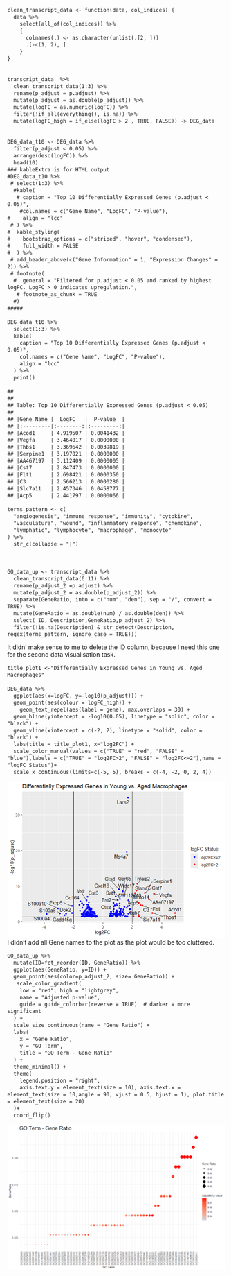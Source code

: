     clean_transcript_data <- function(data, col_indices) {
      data %>%
        select(all_of(col_indices)) %>%
        {
          colnames(.) <- as.character(unlist(.[2, ]))
          .[-c(1, 2), ]
        }
    }


    transcript_data  %>% 
      clean_transcript_data(1:3) %>%
      rename(p_adjust = p.adjust) %>%
      mutate(p_adjust = as.double(p_adjust)) %>%
      mutate(logFC = as.numeric(logFC)) %>%
      filter(!if_all(everything(), is.na)) %>%
      mutate(logFC_high = if_else(logFC > 2 , TRUE, FALSE)) -> DEG_data


    DEG_data_t10 <- DEG_data %>%
      filter(p_adjust < 0.05) %>%      
      arrange(desc(logFC)) %>%        
      head(10) 
    ### kableExtra is for HTML output
    #DEG_data_t10 %>%
     # select(1:3) %>%
      #kable(
       # caption = "Top 10 Differentially Expressed Genes (p.adjust < 0.05)",
        #col.names = c("Gene Name", "LogFC", "P-value"),
    #    align = "lcc" 
     # ) %>%
    #  kable_styling(
    #    bootstrap_options = c("striped", "hover", "condensed"),
    #    full_width = FALSE
    #  ) %>%
     # add_header_above(c("Gene Information" = 1, "Expression Changes" = 2)) %>% 
     # footnote(
      #  general = "Filtered for p.adjust < 0.05 and ranked by highest logFC. LogFC > 0 indicates upregulation.",
       # footnote_as_chunk = TRUE
      #) 
    #####

    DEG_data_t10 %>%
      select(1:3) %>%
      kable(
        caption = "Top 10 Differentially Expressed Genes (p.adjust < 0.05)",
        col.names = c("Gene Name", "LogFC", "P-value"),
        align = "lcc"
      ) %>%
      print()

    ## 
    ## 
    ## Table: Top 10 Differentially Expressed Genes (p.adjust < 0.05)
    ## 
    ## |Gene Name |  LogFC   |  P-value  |
    ## |:---------|:--------:|:---------:|
    ## |Acod1     | 4.919507 | 0.0041432 |
    ## |Vegfa     | 3.464017 | 0.0000000 |
    ## |Thbs1     | 3.369642 | 0.0039819 |
    ## |Serpine1  | 3.197021 | 0.0000000 |
    ## |AA467197  | 3.112409 | 0.0000005 |
    ## |Cst7      | 2.847473 | 0.0000000 |
    ## |Flt1      | 2.698421 | 0.0000350 |
    ## |C3        | 2.566213 | 0.0000280 |
    ## |Slc7a11   | 2.457346 | 0.0458777 |
    ## |Acp5      | 2.441797 | 0.0000066 |

    terms_pattern <- c(
      "angiogenesis", "immune response", "immunity", "cytokine",
      "vasculature", "wound", "inflammatory response", "chemokine",
      "lymphatic", "lymphocyte", "macrophage", "monocyte"
    ) %>% 
      str_c(collapse = "|")



    GO_data_up <- transcript_data %>%
      clean_transcript_data(6:11) %>%
      rename(p_adjust_2 =p.adjust) %>%
      mutate(p_adjust_2 = as.double(p_adjust_2)) %>%
      separate(GeneRatio, into = c("num", "den"), sep = "/", convert = TRUE) %>%
      mutate(GeneRatio = as.double(num) / as.double(den)) %>%
      select( ID, Description,GeneRatio,p_adjust_2) %>%
      filter(!is.na(Description) & str_detect(Description, regex(terms_pattern, ignore_case = TRUE)))

It didn’ make sense to me to delete the ID column, because I need this
one for the second data visualisation task.

    title_plot1 <-"Differentially Expressed Genes in Young vs. Aged Macrophages"

    DEG_data %>%
      ggplot(aes(x=logFC, y=-log10(p_adjust))) +
      geom_point(aes(colour = logFC_high)) +
        geom_text_repel(aes(label = gene), max.overlaps = 30) +
      geom_hline(yintercept = -log10(0.05), linetype = "solid", color = "black") +
      geom_vline(xintercept = c(-2, 2), linetype = "solid", color = "black") +
      labs(title = title_plot1, x="log2FC") +
      scale_color_manual(values = c("TRUE" = "red", "FALSE" = "blue"),labels = c("TRUE" = "log2FC>2", "FALSE" = "log2FC<=2"),name = "logFC Status")+
      scale_x_continuous(limits=c(-5, 5), breaks = c(-4, -2, 0, 2, 4))

![](flomaili_files/figure-markdown_strict/Plot1-1.png) I didn’t add all
Gene names to the plot as the plot would be too cluttered.

    GO_data_up %>%
      mutate(ID=fct_reorder(ID, GeneRatio)) %>%
      ggplot(aes(GeneRatio, y=ID)) +
      geom_point(aes(color=p_adjust_2, size= GeneRatio)) +
       scale_color_gradient(
        low = "red", high = "lightgrey",
        name = "Adjusted p-value",
        guide = guide_colorbar(reverse = TRUE)  # darker = more significant
      ) +
      scale_size_continuous(name = "Gene Ratio") +
      labs(
        x = "Gene Ratio",
        y = "GO Term",
        title = "GO Term - Gene Ratio"
      ) +
      theme_minimal() +
      theme(
        legend.position = "right",
        axis.text.y = element_text(size = 10), axis.text.x = element_text(size = 10,angle = 90, vjust = 0.5, hjust = 1), plot.title = element_text(size = 20)
      )+
      coord_flip()

![](flomaili_files/figure-markdown_strict/Plot%202-1.png)
